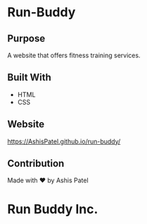 # Run-Buddy

## Purpose
A website that offers fitness training services.

## Built With
* HTML 
* CSS

## Website
https://AshisPatel.github.io/run-buddy/

## Contribution

Made with ❤️ by Ashis Patel 

# Run Buddy Inc. 
